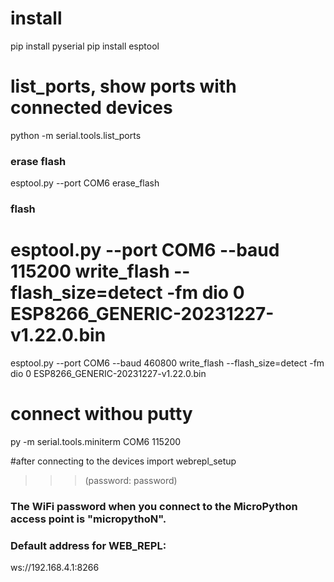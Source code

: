 # install
pip install pyserial
pip install esptool

# list_ports, show ports with connected devices
python -m serial.tools.list_ports

### erase flash
esptool.py --port COM6 erase_flash

### flash
# esptool.py --port COM6 --baud 115200 write_flash --flash_size=detect -fm dio 0 ESP8266_GENERIC-20231227-v1.22.0.bin
esptool.py --port COM6 --baud 460800 write_flash --flash_size=detect -fm dio 0 ESP8266_GENERIC-20231227-v1.22.0.bin

# connect withou putty
py -m serial.tools.miniterm COM6 115200

#after connecting to the devices
import webrepl_setup
>>> (password: password)


### The WiFi password when you connect to the MicroPython access point is "micropythoN".


### Default address for WEB_REPL:
ws://192.168.4.1:8266
